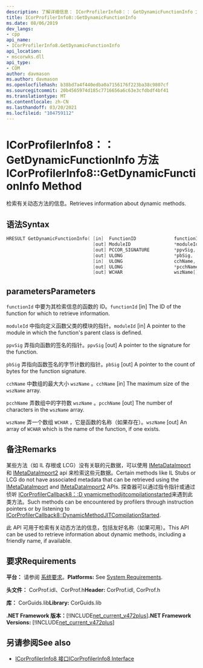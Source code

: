 ```yaml
---
description: 了解详细信息： ICorProfilerInfo8：： GetDynamicFunctionInfo 方法
title: ICorProfilerInfo8::GetDynamicFunctionInfo
ms.date: 08/06/2019
dev_langs:
- cpp
api_name:
- ICorProfilerInfo8.GetDynamicFunctionInfo
api_location:
- mscorwks.dll
api_type:
- COM
author: davmason
ms.author: davmason
ms.openlocfilehash: b38bd7a4f440edba0a7156176f223ba38c9807cf
ms.sourcegitcommit: 20b4565974d185c7716656a6c63e3cfdbdf4bf41
ms.translationtype: MT
ms.contentlocale: zh-CN
ms.lasthandoff: 03/20/2021
ms.locfileid: "104759112"
---
```

# <a name="icorprofilerinfo8getdynamicfunctioninfo-method"></a><span data-ttu-id="bab85-103">ICorProfilerInfo8：： GetDynamicFunctionInfo 方法</span><span class="sxs-lookup"><span data-stu-id="bab85-103">ICorProfilerInfo8::GetDynamicFunctionInfo Method</span></span>

<span data-ttu-id="bab85-104">检索有关动态方法的信息。</span><span class="sxs-lookup"><span data-stu-id="bab85-104">Retrieves information about dynamic methods.</span></span>

## <a name="syntax"></a><span data-ttu-id="bab85-105">语法</span><span class="sxs-lookup"><span data-stu-id="bab85-105">Syntax</span></span>

```cpp
HRESULT GetDynamicFunctionInfo( [in]  FunctionID              functionId,
                                [out] ModuleID                *moduleId,
                                [out] PCCOR_SIGNATURE         *ppvSig,
                                [out] ULONG                   *pbSig,
                                [in]  ULONG                   cchName,
                                [out] ULONG                   *pcchName,
                                [out] WCHAR                   wszName[]);
```

## <a name="parameters"></a><span data-ttu-id="bab85-106">parameters</span><span class="sxs-lookup"><span data-stu-id="bab85-106">Parameters</span></span>

<span data-ttu-id="bab85-107">`functionId` 中要为其检索信息的函数的 ID。</span><span class="sxs-lookup"><span data-stu-id="bab85-107">`functionId` [in] The ID of the function for which to retrieve information.</span></span>

<span data-ttu-id="bab85-108">`moduleId` 中指向定义函数父类的模块的指针。</span><span class="sxs-lookup"><span data-stu-id="bab85-108">`moduleId` [in] A pointer to the module in which the function's parent class is defined.</span></span>

<span data-ttu-id="bab85-109">`ppvSig` 弄指向函数的签名的指针。</span><span class="sxs-lookup"><span data-stu-id="bab85-109">`ppvSig` [out] A pointer to the signature for the function.</span></span>

<span data-ttu-id="bab85-110">`pbSig` 弄指向函数签名的字节计数的指针。</span><span class="sxs-lookup"><span data-stu-id="bab85-110">`pbSig` [out] A pointer to the count of bytes for the function signature.</span></span>

<span data-ttu-id="bab85-111">`cchName` 中数组的最大大小 `wszName` 。</span><span class="sxs-lookup"><span data-stu-id="bab85-111">`cchName` [in] The maximum size of the `wszName` array.</span></span>

<span data-ttu-id="bab85-112">`pcchName` 弄数组中的字符数 `wszName` 。</span><span class="sxs-lookup"><span data-stu-id="bab85-112">`pcchName` [out] The number of characters in the `wszName` array.</span></span>

<span data-ttu-id="bab85-113">`wszName` 弄一个数组 `WCHAR` ，它是函数的名称（如果存在）。</span><span class="sxs-lookup"><span data-stu-id="bab85-113">`wszName` [out] An array of `WCHAR` which is the name of the function, if one exists.</span></span>

## <a name="remarks"></a><span data-ttu-id="bab85-114">备注</span><span class="sxs-lookup"><span data-stu-id="bab85-114">Remarks</span></span>

<span data-ttu-id="bab85-115">某些方法（如 IL 存根或 LCG）没有关联的元数据，可以使用 [IMetaDataImport](../metadata/imetadataimport-interface.md) 和 [IMetaDataImport2](../metadata/imetadataimport2-interface.md) api 来检索这些元数据。</span><span class="sxs-lookup"><span data-stu-id="bab85-115">Certain methods like IL Stubs or LCG do not have associated metadata that can be retrieved using the [IMetaDataImport](../metadata/imetadataimport-interface.md) and [IMetaDataImport2](../metadata/imetadataimport2-interface.md) APIs.</span></span> <span data-ttu-id="bab85-116">探查器可以通过指令指针或通过侦听 [ICorProfilerCallback8：:D ynamicmethodjitcompilationstarted](icorprofilercallback8-dynamicmethodjitcompilationstarted-method.md)来遇到此类方法。</span><span class="sxs-lookup"><span data-stu-id="bab85-116">Such methods can be encountered by profilers through instruction pointers or by listening to [ICorProfilerCallback8::DynamicMethodJITCompilationStarted](icorprofilercallback8-dynamicmethodjitcompilationstarted-method.md).</span></span>

<span data-ttu-id="bab85-117">此 API 可用于检索有关动态方法的信息，包括友好名称（如果可用）。</span><span class="sxs-lookup"><span data-stu-id="bab85-117">This API can be used to retrieve information about dynamic methods, including a friendly name, if available.</span></span>

## <a name="requirements"></a><span data-ttu-id="bab85-118">要求</span><span class="sxs-lookup"><span data-stu-id="bab85-118">Requirements</span></span>

<span data-ttu-id="bab85-119">**平台：** 请参阅 [系统要求](../../get-started/system-requirements.md)。</span><span class="sxs-lookup"><span data-stu-id="bab85-119">**Platforms:** See [System Requirements](../../get-started/system-requirements.md).</span></span>

<span data-ttu-id="bab85-120">**头文件：** CorProf.idl、CorProf.h</span><span class="sxs-lookup"><span data-stu-id="bab85-120">**Header:** CorProf.idl, CorProf.h</span></span>

<span data-ttu-id="bab85-121">**库：** CorGuids.lib</span><span class="sxs-lookup"><span data-stu-id="bab85-121">**Library:** CorGuids.lib</span></span>

<span data-ttu-id="bab85-122">**.NET Framework 版本：**[!INCLUDE[net_current_v472plus](../../../../includes/net-current-v472plus.md)]</span><span class="sxs-lookup"><span data-stu-id="bab85-122">**.NET Framework Versions:** [!INCLUDE[net_current_v472plus](../../../../includes/net-current-v472plus.md)]</span></span>

## <a name="see-also"></a><span data-ttu-id="bab85-123">另请参阅</span><span class="sxs-lookup"><span data-stu-id="bab85-123">See also</span></span>

- [<span data-ttu-id="bab85-124">ICorProfilerInfo8 接口</span><span class="sxs-lookup"><span data-stu-id="bab85-124">ICorProfilerInfo8 Interface</span></span>](icorprofilerinfo8-interface.md)
